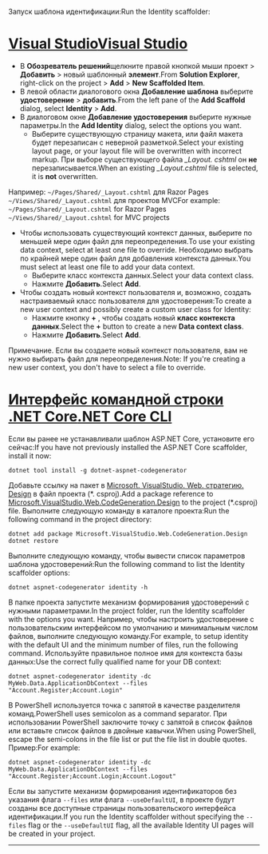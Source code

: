 <span data-ttu-id="ddc12-101">Запуск шаблона идентификации:</span><span class="sxs-lookup"><span data-stu-id="ddc12-101">Run the Identity scaffolder:</span></span>

# <a name="visual-studiotabvisual-studio"></a>[<span data-ttu-id="ddc12-102">Visual Studio</span><span class="sxs-lookup"><span data-stu-id="ddc12-102">Visual Studio</span></span>](#tab/visual-studio)

* <span data-ttu-id="ddc12-103">В **Обозреватель решений**щелкните правой кнопкой мыши проект > **Добавить** > новый шаблонный **элемент**.</span><span class="sxs-lookup"><span data-stu-id="ddc12-103">From **Solution Explorer**, right-click on the project > **Add** > **New Scaffolded Item**.</span></span>
* <span data-ttu-id="ddc12-104">В левой области диалогового окна **Добавление шаблона** выберите **удостоверение** > **добавить**.</span><span class="sxs-lookup"><span data-stu-id="ddc12-104">From the left pane of the **Add Scaffold** dialog, select **Identity** > **Add**.</span></span>
* <span data-ttu-id="ddc12-105">В диалоговом окне **Добавление удостоверения** выберите нужные параметры.</span><span class="sxs-lookup"><span data-stu-id="ddc12-105">In the **Add Identity** dialog, select the options you want.</span></span>
  * <span data-ttu-id="ddc12-106">Выберите существующую страницу макета, или файл макета будет перезаписан с неверной разметкой.</span><span class="sxs-lookup"><span data-stu-id="ddc12-106">Select your existing layout page, or your layout file will be overwritten with incorrect markup.</span></span> <span data-ttu-id="ddc12-107">При выборе существующего файла *\_Layout. cshtml* он **не** перезаписывается.</span><span class="sxs-lookup"><span data-stu-id="ddc12-107">When an existing *\_Layout.cshtml* file is selected, it is **not** overwritten.</span></span>

 <span data-ttu-id="ddc12-108">Например: `~/Pages/Shared/_Layout.cshtml` для Razor Pages `~/Views/Shared/_Layout.cshtml` для проектов MVC</span><span class="sxs-lookup"><span data-stu-id="ddc12-108">For example: `~/Pages/Shared/_Layout.cshtml` for Razor Pages `~/Views/Shared/_Layout.cshtml` for MVC projects</span></span>
* <span data-ttu-id="ddc12-109">Чтобы использовать существующий контекст данных, выберите по меньшей мере один файл для переопределения.</span><span class="sxs-lookup"><span data-stu-id="ddc12-109">To use your existing data context, select at least one file to override.</span></span> <span data-ttu-id="ddc12-110">Необходимо выбрать по крайней мере один файл для добавления контекста данных.</span><span class="sxs-lookup"><span data-stu-id="ddc12-110">You must select at least one file to add your data context.</span></span>
  * <span data-ttu-id="ddc12-111">Выберите класс контекста данных.</span><span class="sxs-lookup"><span data-stu-id="ddc12-111">Select your data context class.</span></span>
  * <span data-ttu-id="ddc12-112">Нажмите **Добавить**.</span><span class="sxs-lookup"><span data-stu-id="ddc12-112">Select **Add**.</span></span>
* <span data-ttu-id="ddc12-113">Чтобы создать новый контекст пользователя и, возможно, создать настраиваемый класс пользователя для удостоверения:</span><span class="sxs-lookup"><span data-stu-id="ddc12-113">To create a new user context and possibly create a custom user class for Identity:</span></span>
  * <span data-ttu-id="ddc12-114">Нажмите кнопку **+** , чтобы создать новый **класс контекста данных**.</span><span class="sxs-lookup"><span data-stu-id="ddc12-114">Select the **+** button to create a new **Data context class**.</span></span>
  * <span data-ttu-id="ddc12-115">Нажмите **Добавить**.</span><span class="sxs-lookup"><span data-stu-id="ddc12-115">Select **Add**.</span></span>

<span data-ttu-id="ddc12-116">Примечание. Если вы создаете новый контекст пользователя, вам не нужно выбирать файл для переопределения.</span><span class="sxs-lookup"><span data-stu-id="ddc12-116">Note: If you're creating a new user context, you don't have to select a file to override.</span></span>

# <a name="net-core-clitabnetcore-cli"></a>[<span data-ttu-id="ddc12-117">Интерфейс командной строки .NET Core</span><span class="sxs-lookup"><span data-stu-id="ddc12-117">.NET Core CLI</span></span>](#tab/netcore-cli)

<span data-ttu-id="ddc12-118">Если вы ранее не устанавливали шаблон ASP.NET Core, установите его сейчас:</span><span class="sxs-lookup"><span data-stu-id="ddc12-118">If you have not previously installed the ASP.NET Core scaffolder, install it now:</span></span>

```dotnetcli
dotnet tool install -g dotnet-aspnet-codegenerator
```

<span data-ttu-id="ddc12-119">Добавьте ссылку на пакет в [Microsoft. VisualStudio. Web. стратегию. Design](https://www.nuget.org/packages/Microsoft.VisualStudio.Web.CodeGeneration.Design/) в файл проекта (\*. csproj).</span><span class="sxs-lookup"><span data-stu-id="ddc12-119">Add a package reference to [Microsoft.VisualStudio.Web.CodeGeneration.Design](https://www.nuget.org/packages/Microsoft.VisualStudio.Web.CodeGeneration.Design/) to the project (\*.csproj) file.</span></span> <span data-ttu-id="ddc12-120">Выполните следующую команду в каталоге проекта:</span><span class="sxs-lookup"><span data-stu-id="ddc12-120">Run the following command in the project directory:</span></span>

```dotnetcli
dotnet add package Microsoft.VisualStudio.Web.CodeGeneration.Design
dotnet restore
```

<span data-ttu-id="ddc12-121">Выполните следующую команду, чтобы вывести список параметров шаблона удостоверений:</span><span class="sxs-lookup"><span data-stu-id="ddc12-121">Run the following command to list the Identity scaffolder options:</span></span>

```dotnetcli
dotnet aspnet-codegenerator identity -h
```

<span data-ttu-id="ddc12-122">В папке проекта запустите механизм формирования удостоверений с нужными параметрами.</span><span class="sxs-lookup"><span data-stu-id="ddc12-122">In the project folder, run the Identity scaffolder with the options you want.</span></span> <span data-ttu-id="ddc12-123">Например, чтобы настроить удостоверение с пользовательским интерфейсом по умолчанию и минимальным числом файлов, выполните следующую команду.</span><span class="sxs-lookup"><span data-stu-id="ddc12-123">For example, to setup identity with the default UI and the minimum number of files, run the following command.</span></span> <span data-ttu-id="ddc12-124">Используйте правильное полное имя для контекста базы данных:</span><span class="sxs-lookup"><span data-stu-id="ddc12-124">Use the correct fully qualified name for your DB context:</span></span>

```dotnetcli
dotnet aspnet-codegenerator identity -dc MyWeb.Data.ApplicationDbContext --files "Account.Register;Account.Login"
```

<span data-ttu-id="ddc12-125">В PowerShell используется точка с запятой в качестве разделителя команд.</span><span class="sxs-lookup"><span data-stu-id="ddc12-125">PowerShell uses semicolon as a command separator.</span></span> <span data-ttu-id="ddc12-126">При использовании PowerShell заключите точку с запятой в список файлов или вставьте список файлов в двойные кавычки.</span><span class="sxs-lookup"><span data-stu-id="ddc12-126">When using PowerShell, escape the semi-colons in the file list or put the file list in double quotes.</span></span> <span data-ttu-id="ddc12-127">Пример:</span><span class="sxs-lookup"><span data-stu-id="ddc12-127">For example:</span></span>

```dotnetcli
dotnet aspnet-codegenerator identity -dc MyWeb.Data.ApplicationDbContext --files "Account.Register;Account.Login;Account.Logout"
```

<span data-ttu-id="ddc12-128">Если вы запустите механизм формирования идентификаторов без указания флага `--files` или флага `--useDefaultUI`, в проекте будут созданы все доступные страницы пользовательского интерфейса идентификации.</span><span class="sxs-lookup"><span data-stu-id="ddc12-128">If you run the Identity scaffolder without specifying the `--files` flag or the `--useDefaultUI` flag, all the available Identity UI pages will be created in your project.</span></span>

---
